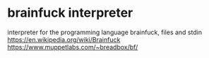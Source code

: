 # brainfuck interpreter  
interpreter for the programming language brainfuck, files and stdin   
https://en.wikipedia.org/wiki/Brainfuck  
https://www.muppetlabs.com/~breadbox/bf/
